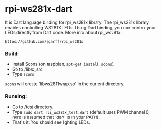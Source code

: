 rpi-ws281x-dart
===============

It is Dart language binding for rpi_ws281x library.
The rpi_ws281x library enables controlling WS281X LEDs.
Using Dart binding, you can control your LEDs directly
from Dart code. More info about rpi_ws281x:

    https://github.com/jgarff/rpi_ws281x

### Build:

- Install Scons (on raspbian, `apt-get install scons`).
- Go to <rpi-w281x-dart>/lib/c_src
- Type `scons`

`scons` will create 'libws2811wrap.so' in the current directory.

### Running:

- Go to <rpi-w281x-dart>/test directory.
- Type `sudo dart rpi_ws281x_test.dart` (default uses PWM channel 0,
  here is assumed that 'dart' is in your PATH).
- That's it. You should see lighting LEDs.
